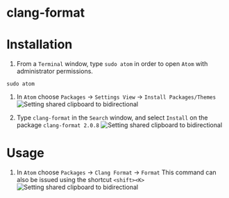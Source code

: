 # clang-format

# Installation
1. From a `Terminal` window, type `sudo atom` in order to open `Atom` with administrator permissions.
```
sudo atom
```
1. In `Atom` choose `Packages` -> `Settings View` -> `Install Packages/Themes`
![Setting shared clipboard to bidirectional](resources/clangformat.png)

1. Type `clang-format` in the `Search` window, and select `Install` on the package `clang-format 2.0.8`
![Setting shared clipboard to bidirectional](resources/clangformat.png)

# Usage

1. In `Atom` choose `Packages` -> `Clang Format` -> `Format`
   This command can also be issued using the shortcut `<shift><K>`
![Setting shared clipboard to bidirectional](resources/clangformat.png)
